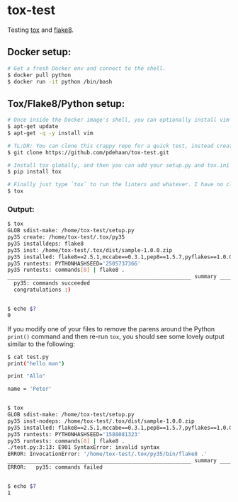 # tox-test

Testing [tox](https://tox.readthedocs.org/en/latest/index.html) and [flake8](http://flake8.readthedocs.org/en/latest/index.html).


## Docker setup:
```sh
# Get a fresh Docker env and connect to the shell.
$ docker pull python
$ docker run -it python /bin/bash
```

## Tox/Flake8/Python setup:
```sh
# Once inside the Docker image's shell, you can optionally install vim and any other packages.
$ apt-get update
$ apt-get -q -y install vim

# TL;DR: You can clone this crappy repo for a quick test, instead creating a bunch of sample files manually.
$ git clone https://github.com/pdehaan/tox-test.git

# Install tox globally, and then you can add your setup.py and tox.ini files.
$ pip install tox

# Finally just type `tox` to run the linters and whatever. I have no clue what I'm doing.
$ tox
```

### Output:
```sh
$ tox
GLOB sdist-make: /home/tox-test/setup.py
py35 create: /home/tox-test/.tox/py35
py35 installdeps: flake8
py35 inst: /home/tox-test/.tox/dist/sample-1.0.0.zip
py35 installed: flake8==2.5.1,mccabe==0.3.1,pep8==1.5.7,pyflakes==1.0.0,sample==1.0.0,wheel==0.24.0
py35 runtests: PYTHONHASHSEED='2505737366'
py35 runtests: commands[0] | flake8 .
__________________________________________________________ summary ___________________________________________________________
  py35: commands succeeded
  congratulations :)


$ echo $?
0
```

If you modify one of your files to remove the parens around the Python `print()` command and then re-run `tox`, you should see some lovely output similar to the following:

```sh
$ cat test.py
print("hello man")

print "Allo"

name = 'Peter'


$ tox
GLOB sdist-make: /home/tox-test/setup.py
py35 inst-nodeps: /home/tox-test/.tox/dist/sample-1.0.0.zip
py35 installed: flake8==2.5.1,mccabe==0.3.1,pep8==1.5.7,pyflakes==1.0.0,sample==1.0.0,wheel==0.24.0
py35 runtests: PYTHONHASHSEED='1588081323'
py35 runtests: commands[0] | flake8 .
./test.py:3:13: E901 SyntaxError: invalid syntax
ERROR: InvocationError: '/home/tox-test/.tox/py35/bin/flake8 .'
__________________________________________________________ summary ___________________________________________________________
ERROR:   py35: commands failed


$ echo $?
1
```
